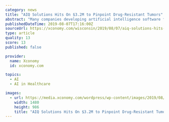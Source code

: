 ```yaml
---
category: news
title: "AIQ Solutions Hits On $3.2M to Pinpoint Drug-Resistant Tumors"
abstract: "Many companies developing artificial intelligence software for healthcare ... out of hundreds—might be resistant to the initial therapy. But doctors don’t usually know which ones are the ..."
publishedDateTime: 2019-08-07T17:16:00Z
sourceUrl: https://xconomy.com/wisconsin/2019/08/07/aiq-solutions-hits-on-3-2m-to-pinpoint-drug-resistant-tumors/
type: article
quality: 13
score: 13
published: false

provider:
  name: Xconomy
  id: xconomy.com

topics:
  - AI
  - AI in Healthcare

images:
  - url: https://media.xconomy.com/wordpress/wp-content/images/2019/08/07125612/AIQ-leadership-team.jpg
    width: 1480
    height: 986
    title: "AIQ Solutions Hits On $3.2M to Pinpoint Drug-Resistant Tumors"
---
```

